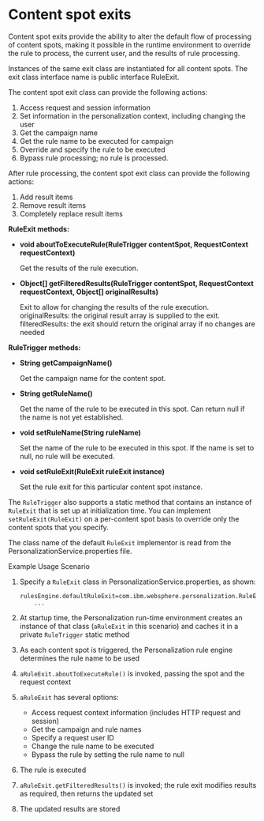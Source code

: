 # Content spot exits

Content spot exits provide the ability to alter the default flow of processing of content spots, making it possible in the runtime environment to override the rule to process, the current user, and the results of rule processing.

Instances of the same exit class are instantiated for all content spots. The exit class interface name is public interface RuleExit.

The content spot exit class can provide the following actions:

1.  Access request and session information
2.  Set information in the personalization context, including changing the user
3.  Get the campaign name
4.  Get the rule name to be executed for campaign
5.  Override and specify the rule to be executed
6.  Bypass rule processing; no rule is processed.

After rule processing, the content spot exit class can provide the following actions:

1.  Add result items
2.  Remove result items
3.  Completely replace result items

**RuleExit methods:**

-   **void aboutToExecuteRule\(RuleTrigger contentSpot, RequestContext requestContext\)**

    Get the results of the rule execution.

-   **Object\[\] getFilteredResults\(RuleTrigger contentSpot, RequestContext requestContext, Object\[\] originalResults\)**

    Exit to allow for changing the results of the rule execution. originalResults: the original result array is supplied to the exit. filteredResults: the exit should return the original array if no changes are needed


**RuleTrigger methods:**

-   **String getCampaignName\(\)**

    Get the campaign name for the content spot.

-   **String getRuleName\(\)**

    Get the name of the rule to be executed in this spot. Can return null if the name is not yet established.

-   **void setRuleName\(String ruleName\)**

    Set the name of the rule to be executed in this spot. If the name is set to null, no rule will be executed.

-   **void setRuleExit\(RuleExit ruleExit instance\)**

    Set the rule exit for this particular content spot instance.


The `RuleTrigger` also supports a static method that contains an instance of `RuleExit` that is set up at initialization time. You can implement `setRuleExit(RuleExit)` on a per-content spot basis to override only the content spots that you specify.

The class name of the default `RuleExit` implementor is read from the PersonalizationService.properties file.

Example Usage Scenario

1.  Specify a `RuleExit` class in PersonalizationService.properties, as shown:

    ```
    rulesEngine.defaultRuleExit=com.ibm.websphere.personalization.RuleExitSample
    	...
    ```

2.  At startup time, the Personalization run-time environment creates an instance of that class \(`aRuleExit` in this scenario\) and caches it in a private `RuleTrigger` static method
3.  As each content spot is triggered, the Personalization rule engine determines the rule name to be used
4.  `aRuleExit.aboutToExecuteRule()` is invoked, passing the spot and the request context
5.  `aRuleExit` has several options:
    -   Access request context information \(includes HTTP request and session\)
    -   Get the campaign and rule names
    -   Specify a request user ID
    -   Change the rule name to be executed
    -   Bypass the rule by setting the rule name to null
6.  The rule is executed
7.  `aRuleExit.getFilteredResults()` is invoked; the rule exit modifies results as required, then returns the updated set
8.  The updated results are stored


